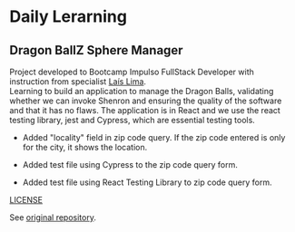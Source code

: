 # Daily Lerarning

## Dragon BallZ Sphere Manager

Project developed to Bootcamp Impulso FullStack Developer with instruction from specialist [Laís Lima](https://github.com/lalizita "Laís Lima").</br>
Learning to build an application to manage the Dragon Balls, validating whether we can invoke Shenron and ensuring the quality of the software and that it has no flaws. The application is in React and we use the react testing library, jest and Cypress, which are essential testing tools.

- Added "locality" field in zip code query. If the zip code entered is only for the city, it shows the location.

- Added test file using Cypress to the zip code query form.

- Added test file using React Testing Library to zip code query form.

[LICENSE](./LICENSE)

See [original repository](https://github.com/lalizita/dragon-ball-manager).
